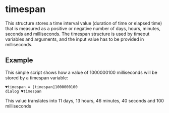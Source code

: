# timespan

This structure stores a time interval value (duration of time or elapsed time) that is measured as a positive or negative number of days, hours, minutes, seconds and milliseconds. The timespan structure is used by timeout variables and arguments, and the input value has to be provided in milliseconds.

## Example

This simple script shows how a value of 1000000100 milliseconds will be stored by a timespan variable:

```G1ANT
♥timespan = ⟦timespan⟧1000000100
dialog ♥timespan
```

This value translates into 11 days, 13 hours, 46 minutes, 40 seconds and 100 milliseconds